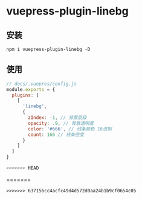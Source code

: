 # vuepress-plugin-linebg
## 安装
``npm i vuepress-plugin-linebg -D``
## 使用
```js
// docs/.vuepres/config.js
module.exports = {
  plugins: [
    [
      'linebg',
      {
        zIndex: -1, // 背景层级
        opacity: .9, // 背景透明度
        color: '#666', // 线条颜色 16进制
        count: 166 // 线条密度
      }
    ]
  ]
}

<<<<<<< HEAD
```
=======
```
>>>>>>> 637156cc4acfc49d4d572d0aa24b1b9cf0654c05

